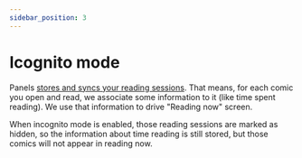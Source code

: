 ```yaml
---
sidebar_position: 3
---
```


# Icognito mode

Panels [stores and syncs your reading sessions](../misc/sync-reading-sessions.md). That means, for each comic you open and read, we associate some information to it (like time spent reading). We use that information to drive "Reading now" screen.

When incognito mode is enabled, those reading sessions are marked as hidden, so the information about time reading is still stored, but those comics will not appear in reading now.
